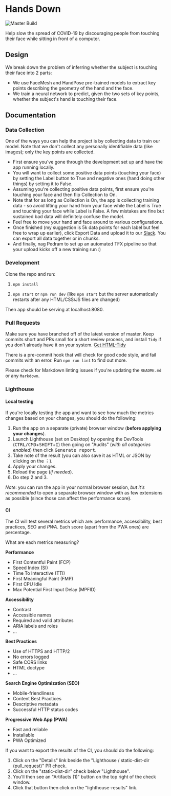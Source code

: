 # Hands Down

![Master Build](https://github.com/misterpeddy/hands-down/workflows/Node.js%20CI/badge.svg)

Help slow the spread of COVID-19 by discouraging people from touching their face while sitting in front of a computer.

## Design

We break down the problem of inferring whether the subject is touching their face into 2 parts:

* We use FaceMesh and HandPose pre-trained models to extract key points describing the geometry of the hand and the face.
* We train a neural network to predict, given the two sets of key points, whether the subject's hand is touching their face.

## Documentation

### Data Collection

One of the ways you can help the project is by collecting data to train our model. Note that we don't collect any personally identifiable data (like images); only the key points are collected.

* First ensure you've gone through the development set up and have the app running locally.
* You will want to collect some positive data points (touching your face) by setting the Label button to True and negative ones (hand doing other things) by setting it to False.
* Assuming you're collecting positive data points, first ensure you're touching your face and then flip Collection to On.
* Note that for as long as Collection is On, the app is collecting training data - so avoid lifting your hand from your face while the Label is True and touching your face while Label is False. A few mistakes are fine but sustained bad data will definitely confuse the model.
* Feel free to move your hand and face around to various configurations.
* Once finished (my suggestion is 5k data points for each label but feel free to wrap up earlier), click Export Data and upload it to our [Slack](https://app.slack.com/client/T010H9C0Q9F/browse-files). You can export all data together or in chunks.
* And finally, nag Pedram to set up an automated TFX pipeline so that your upload kicks off a new training run :)

### Development

Clone the repo and run:

1. `npm install`

2. `npm start` or `npm run dev` (like `npm start` but the server automatically restarts after any HTML/CSS/JS files are changed)

Then app should be serving at localhost:8080.

### Pull Requests

Make sure you have branched off of the latest version of master. Keep commits short and PRs small for a short review process, and install `Tidy` if you don't already have it on your system. [Get HTML-Tidy](http://www.html-tidy.org/?target="blank)

[1]: http://www.html-tidy.org

There is a pre-commit hook that will check for good code style, and fail commits with an error. Run `npm run lint` to find out more.

Please check for Markdown linting issues if you're updating the `README.md` or any `Markdown`.

### Lighthouse

#### Local testing
If you're locally testing the app and want to see how much the metrics changes based on your changes, you should do the following:
1. Run the app on a separate (private) browser window (**before applying your changes**).
2. Launch Lighthouse (set on Desktop) by opening the DevTools (<kbd>CTRL/CMD</kbd>+<kbd>SHIFT</kbd>+<kbd>I</kbd>) then going on "Audits" (_with all categories enabled_) then click <kbd>Generate report</kbd>.
3. Take note of the result (you can also save it as HTML or JSON by clicking on the <kbd>⋮</kbd>).
4. Apply your changes.
5. Reload the page (_if needed_).
6. Do step 2 and 3.

_Note_: you can run the app in your normal browser session, _but it's recommended_ to open a separate browser window with as few extensions as possible (since those can affect the performance score).

#### CI
The CI will test several metrics which are: performance, accessibility, best practices, SEO and _PWA_.
Each score (apart from the PWA ones) are percentage.

What are each metrics measuring?

**Performance**
- First Contentful Paint (FCP)
- Speed Index (SI)
- Time To Interactive (TTI)
- First Meaningful Paint (FMP)
- First CPU Idle
- Max Potential First Input Delay (MPFID)

**Accessibility**
- Contrast
- Accessible names
- Required and valid attributes
- ARIA labels and roles
- ...

**Best Practices**
- Use of HTTPS and HTTP/2
- No errors logged
- Safe CORS links
- HTML doctype
- ...

**Search Engine Optimization (SEO)**
- Mobile-friendliness
- Content Best Practices
- Descriptive metadata
- Successful HTTP status codes

**Progressive Web App (PWA)**
- Fast and reliable
- Installable
- PWA Optimized

If you want to export the results of the CI, you should do the following:
1. Click on the "Details" link beside the "Lighthouse / static-dist-dir (pull_request)" PR check.
2. Click on the "static-dist-dir" check below "Lighthouse".
3. You'll then see an "Artifacts (1)" button on the top right of the check window.
4. Click that button then click on the "lighthouse-results" link.